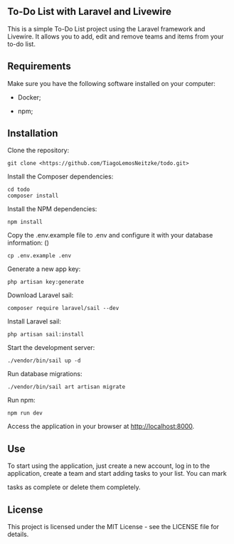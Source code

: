 ## To-Do List with Laravel and Livewire

This is a simple To-Do List project using the Laravel framework and Livewire. It allows you to add, edit and remove teams and items from your to-do list.

## Requirements

Make sure you have the following software installed on your computer:

- Docker;

- npm;

## Installation

Clone the repository:

```
git clone <https://github.com/TiagoLemosNeitzke/todo.git>
```

Install the Composer dependencies:

```
cd todo
composer install
```

Install the NPM dependencies:

```
npm install
```

Copy the .env.example file to .env and configure it with your database information: ()

```
cp .env.example .env
```

Generate a new app key:

```
php artisan key:generate
```

Download Laravel sail:

```
composer require laravel/sail --dev
```

Install Laravel sail:

```
php artisan sail:install
```

Start the development server:

```
./vendor/bin/sail up -d
```

Run database migrations:

```
./vendor/bin/sail art artisan migrate
```

Run npm:

```
npm run dev
```

Access the application in your browser at <http://localhost:8000>.

## Use

To start using the application, just create a new account, log in to the application, create a team and start adding tasks to your list. You can mark

tasks as complete or delete them completely.

## License

This project is licensed under the MIT License - see the LICENSE file for details.
